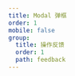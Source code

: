 ```yaml
---
title: Modal 弹框
order: 1
mobile: false
group:
  title: 操作反馈
  order: 1
  path: feedback
---
```


<code src="../demo/Modal.jsx"></code>
<API src="../src/Modal.tsx"></API>
